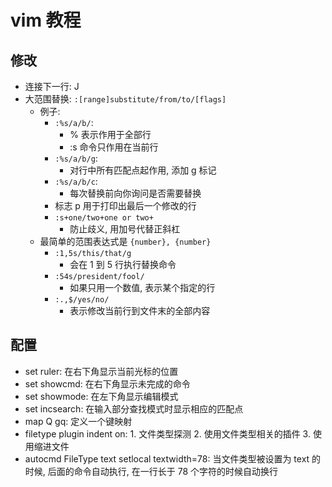 # vim 教程

## 修改
* 连接下一行: J
* 大范围替换:
    `:[range]substitute/from/to/[flags]`
    * 例子:
        * `:%s/a/b/`:
            * % 表示作用于全部行
            * :s 命令只作用在当前行
        * `:%s/a/b/g`:
            * 对行中所有匹配点起作用, 添加 g 标记
        * `:%s/a/b/c`:
            * 每次替换前向你询问是否需要替换
        * 标志 p 用于打印出最后一个修改的行
        * `:s+one/two+one or two+`
            * 防止歧义, 用加号代替正斜杠
    * 最简单的范围表达式是 `{number}, {number}`
        * `:1,5s/this/that/g`
            * 会在 1 到 5 行执行替换命令
        * `:54s/president/fool/`
            * 如果只用一个数值, 表示某个指定的行
        * `:.,$/yes/no/`
            * 表示修改当前行到文件末的全部内容

## 配置
* set ruler: 在右下角显示当前光标的位置
* set showcmd: 在右下角显示未完成的命令
* set showmode: 在左下角显示编辑模式
* set incsearch: 在输入部分查找模式时显示相应的匹配点
* map Q gq: 定义一个键映射
* filetype plugin indent on: 1. 文件类型探测 2. 使用文件类型相关的插件 3. 使用缩进文件
* autocmd FileType text setlocal textwidth=78: 当文件类型被设置为 text 的时候, 后面的命令自动执行, 在一行长于 78 个字符的时候自动换行